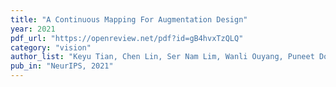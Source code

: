```yaml
---
title: "A Continuous Mapping For Augmentation Design"
year: 2021
pdf_url: "https://openreview.net/pdf?id=gB4hvxTzQLQ"
category: "vision"
author_list: "Keyu Tian, Chen Lin, Ser Nam Lim, Wanli Ouyang, Puneet Dokania, Philip Torr"
pub_in: "NeurIPS, 2021"
---
```

